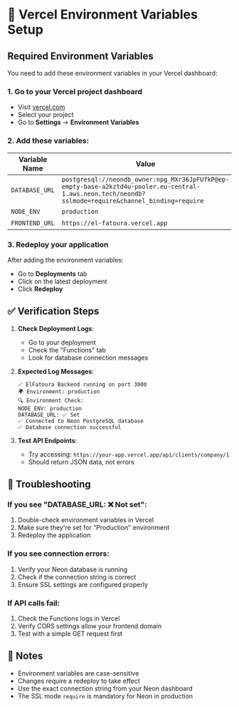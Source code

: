 # 🚀 Vercel Environment Variables Setup

## Required Environment Variables

You need to add these environment variables in your Vercel dashboard:

### 1. Go to your Vercel project dashboard

- Visit [vercel.com](https://vercel.com)
- Select your project
- Go to **Settings** → **Environment Variables**

### 2. Add these variables:

| Variable Name  | Value                                                                                                                                                | Environment |
| -------------- | ---------------------------------------------------------------------------------------------------------------------------------------------------- | ----------- |
| `DATABASE_URL` | `postgresql://neondb_owner:npg_MXr36JpFUfkP@ep-empty-base-a2kztd4u-pooler.eu-central-1.aws.neon.tech/neondb?sslmode=require&channel_binding=require` | Production  |
| `NODE_ENV`     | `production`                                                                                                                                         | Production  |
| `FRONTEND_URL` | `https://el-fatoura.vercel.app`                                                                                                                      | Production  |

### 3. Redeploy your application

After adding the environment variables:

- Go to **Deployments** tab
- Click on the latest deployment
- Click **Redeploy**

## ✅ Verification Steps

1. **Check Deployment Logs**:

   - Go to your deployment
   - Check the "Functions" tab
   - Look for database connection messages

2. **Expected Log Messages**:

   ```
   ✅ ElFatoura Backend running on port 3000
   🌍 Environment: production
   🔍 Environment Check:
   NODE_ENV: production
   DATABASE_URL: ✅ Set
   ✅ Connected to Neon PostgreSQL database
   ✅ Database connection successful
   ```

3. **Test API Endpoints**:
   - Try accessing: `https://your-app.vercel.app/api/clients/company/1`
   - Should return JSON data, not errors

## 🔧 Troubleshooting

### If you see "DATABASE_URL: ❌ Not set":

1. Double-check environment variables in Vercel
2. Make sure they're set for "Production" environment
3. Redeploy the application

### If you see connection errors:

1. Verify your Neon database is running
2. Check if the connection string is correct
3. Ensure SSL settings are configured properly

### If API calls fail:

1. Check the Functions logs in Vercel
2. Verify CORS settings allow your frontend domain
3. Test with a simple GET request first

## 📝 Notes

- Environment variables are case-sensitive
- Changes require a redeploy to take effect
- Use the exact connection string from your Neon dashboard
- The SSL mode `require` is mandatory for Neon in production
